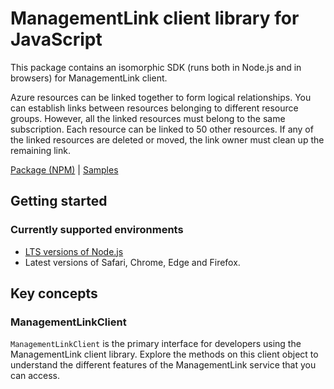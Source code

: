 # ManagementLink client library for JavaScript

This package contains an isomorphic SDK (runs both in Node.js and in browsers) for ManagementLink client.

Azure resources can be linked together to form logical relationships. You can establish links between resources belonging to different resource groups. However, all the linked resources must belong to the same subscription. Each resource can be linked to 50 other resources. If any of the linked resources are deleted or moved, the link owner must clean up the remaining link.

[Package (NPM)](https://www.npmjs.com/package/arm-package-links-2016-09) |
[Samples](https://github.com/Azure-Samples/azure-samples-js-management)

## Getting started

### Currently supported environments

- [LTS versions of Node.js](https://nodejs.org/about/releases/)
- Latest versions of Safari, Chrome, Edge and Firefox.




## Key concepts

### ManagementLinkClient

`ManagementLinkClient` is the primary interface for developers using the ManagementLink client library. Explore the methods on this client object to understand the different features of the ManagementLink service that you can access.

